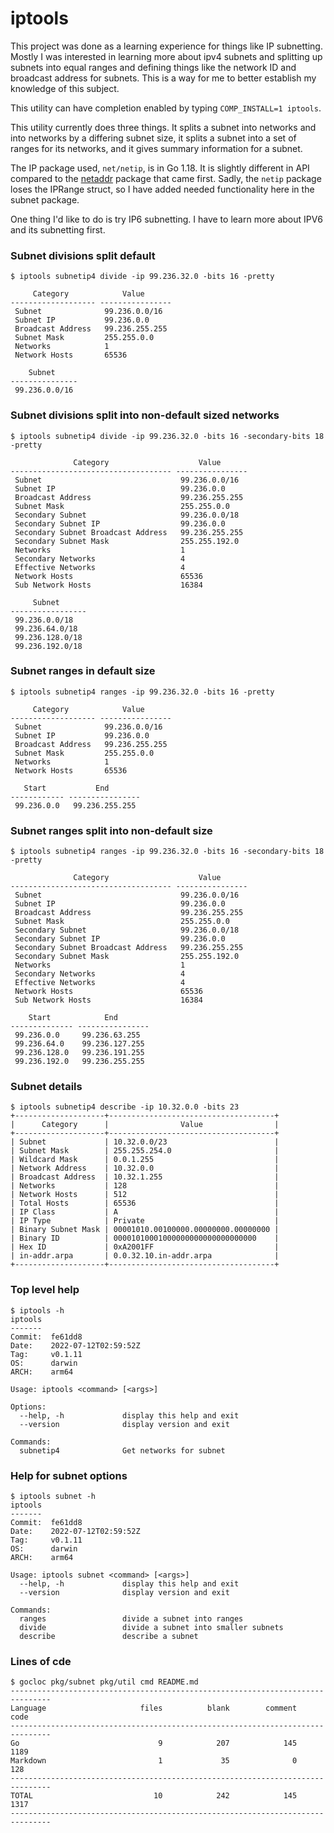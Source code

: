 # iptools

This project was done as a learning experience for things like IP subnetting. Mostly I was interested in learning more
about ipv4 subnets and splitting up subnets into equal ranges and defining things like the network ID and broadcast
address for subnets. This is a way for me to better establish my knowledge of this subject.

This utility can have completion enabled by typing `COMP_INSTALL=1 iptools`.

This utility currently does three things. It splits a subnet into networks and into networks by a differing subnet size,
it splits a subnet into a set of ranges for its networks, and it gives summary information for a subnet.

The IP package used, `net/netip`, is in Go 1.18. It is slightly different in API compared to the
[netaddr](https://github.com/inetaf/netaddr) package that came first. Sadly, the `netip` package loses the IPRange
struct, so I have added needed functionality here in the subnet package.

One thing I'd like to do is try IP6 subnetting. I have to learn more about IPV6 and its subnetting first.

### Subnet divisions split default

```
$ iptools subnetip4 divide -ip 99.236.32.0 -bits 16 -pretty

     Category            Value
------------------- ----------------
 Subnet              99.236.0.0/16
 Subnet IP           99.236.0.0
 Broadcast Address   99.236.255.255
 Subnet Mask         255.255.0.0
 Networks            1
 Network Hosts       65536

    Subnet
---------------
 99.236.0.0/16
 ```

### Subnet divisions split into non-default sized networks

```
$ iptools subnetip4 divide -ip 99.236.32.0 -bits 16 -secondary-bits 18 -pretty

              Category                    Value
------------------------------------ ----------------
 Subnet                               99.236.0.0/16
 Subnet IP                            99.236.0.0
 Broadcast Address                    99.236.255.255
 Subnet Mask                          255.255.0.0
 Secondary Subnet                     99.236.0.0/18
 Secondary Subnet IP                  99.236.0.0
 Secondary Subnet Broadcast Address   99.236.255.255
 Secondary Subnet Mask                255.255.192.0
 Networks                             1
 Secondary Networks                   4
 Effective Networks                   4
 Network Hosts                        65536
 Sub Network Hosts                    16384

     Subnet
-----------------
 99.236.0.0/18
 99.236.64.0/18
 99.236.128.0/18
 99.236.192.0/18
 ```

### Subnet ranges in default size

```
$ iptools subnetip4 ranges -ip 99.236.32.0 -bits 16 -pretty

     Category            Value
------------------- ----------------
 Subnet              99.236.0.0/16
 Subnet IP           99.236.0.0
 Broadcast Address   99.236.255.255
 Subnet Mask         255.255.0.0
 Networks            1
 Network Hosts       65536

   Start           End
------------ ----------------
 99.236.0.0   99.236.255.255
 ```
 
### Subnet ranges split into non-default size

```
$ iptools subnetip4 ranges -ip 99.236.32.0 -bits 16 -secondary-bits 18 -pretty

              Category                    Value
------------------------------------ ----------------
 Subnet                               99.236.0.0/16
 Subnet IP                            99.236.0.0
 Broadcast Address                    99.236.255.255
 Subnet Mask                          255.255.0.0
 Secondary Subnet                     99.236.0.0/18
 Secondary Subnet IP                  99.236.0.0
 Secondary Subnet Broadcast Address   99.236.255.255
 Secondary Subnet Mask                255.255.192.0
 Networks                             1
 Secondary Networks                   4
 Effective Networks                   4
 Network Hosts                        65536
 Sub Network Hosts                    16384

    Start            End
-------------- ----------------
 99.236.0.0     99.236.63.255
 99.236.64.0    99.236.127.255
 99.236.128.0   99.236.191.255
 99.236.192.0   99.236.255.255
```


### Subnet details

```
$ iptools subnetip4 describe -ip 10.32.0.0 -bits 23
+--------------------+-------------------------------------+
|      Category      |                Value                |
+--------------------+-------------------------------------+
| Subnet             | 10.32.0.0/23                        |
| Subnet Mask        | 255.255.254.0                       |
| Wildcard Mask      | 0.0.1.255                           |
| Network Address    | 10.32.0.0                           |
| Broadcast Address  | 10.32.1.255                         |
| Networks           | 128                                 |
| Network Hosts      | 512                                 |
| Total Hosts        | 65536                               |
| IP Class           | A                                   |
| IP Type            | Private                             |
| Binary Subnet Mask | 00001010.00100000.00000000.00000000 |
| Binary ID          | 00001010001000000000000000000000    |
| Hex ID             | 0xA2001FF                           |
| in-addr.arpa       | 0.0.32.10.in-addr.arpa              |
+--------------------+-------------------------------------+
```

### Top level help

```
$ iptools -h
iptools
-------
Commit:  fe61dd8
Date:    2022-07-12T02:59:52Z
Tag:     v0.1.11
OS:      darwin
ARCH:    arm64

Usage: iptools <command> [<args>]

Options:
  --help, -h             display this help and exit
  --version              display version and exit

Commands:
  subnetip4              Get networks for subnet
```

### Help for subnet options

```
$ iptools subnet -h
iptools
-------
Commit:  fe61dd8
Date:    2022-07-12T02:59:52Z
Tag:     v0.1.11
OS:      darwin
ARCH:    arm64

Usage: iptools subnet <command> [<args>]
  --help, -h             display this help and exit
  --version              display version and exit

Commands:
  ranges                 divide a subnet into ranges
  divide                 divide a subnet into smaller subnets
  describe               describe a subnet
```

### Lines of cde

```
$ gocloc pkg/subnet pkg/util cmd README.md
-------------------------------------------------------------------------------
Language                     files          blank        comment           code
-------------------------------------------------------------------------------
Go                               9            207            145           1189
Markdown                         1             35              0            128
-------------------------------------------------------------------------------
TOTAL                           10            242            145           1317
-------------------------------------------------------------------------------
```